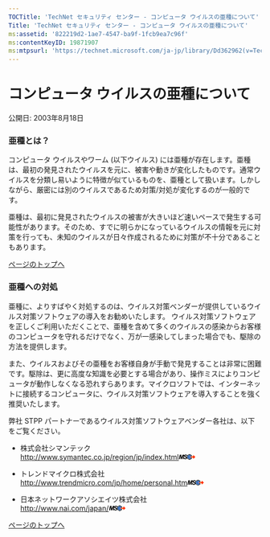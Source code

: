 ```yaml
---
TOCTitle: 'TechNet セキュリティ センター - コンピュータ ウイルスの亜種について'
Title: 'TechNet セキュリティ センター - コンピュータ ウイルスの亜種について'
ms:assetid: '822219d2-1ae7-4547-ba9f-1fcb9ea7c96f'
ms:contentKeyID: 19871907
ms:mtpsurl: 'https://technet.microsoft.com/ja-jp/library/Dd362962(v=TechNet.10)'
---
```


コンピュータ ウイルスの亜種について
===================================

公開日: 2003年8月18日

### 亜種とは？

コンピュータ ウイルスやワーム (以下ウイルス) には亜種が存在します。亜種は、最初の発見されたウイルスを元に、被害や動きが変化したものです。通常ウイルスを分類し易いように特徴が似ているものを、亜種として扱います。しかしながら、厳密には別のウイルスであるため対策/対処が変化するのが一般的です。

亜種は、最初に発見されたウイルスの被害が大きいほど速いペースで発生する可能性があります。そのため、すでに明らかになっているウイルスの情報を元に対策を行っても、未知のウイルスが日々作成されるために対策が不十分であることもあります。

[](#mainsection)[ページのトップへ](#mainsection)

### 亜種への対処

亜種に、よりすばやく対処するのは、ウイルス対策ベンダーが提供しているウイルス対策ソフトウェアの導入をお勧めいたします。 ウイルス対策ソフトウェアを正しくご利用いただくことで、亜種を含めて多くのウイルスの感染からお客様のコンピュータを守れるだけでなく、万が一感染してしまった場合でも、駆除の方法を提供します。

また、ウイルスおよびその亜種をお客様自身が手動で発見することは非常に困難です。駆除は、更に高度な知識を必要とする場合があり、操作ミスによりコンピュータが動作しなくなる恐れすらあります。マイクロソフトでは、インターネットに接続するコンピュータに、ウイルス対策ソフトウェアを導入することを強く推奨いたします。

弊社 STPP パートナーであるウイルス対策ソフトウェアベンダー各社は、以下をご覧ください。

-   株式会社シマンテック   
    <http://www.symantec.co.jp/region/jp/index.html>![](images/Dd362962.leave-ms(ja-jp,TechNet.10).gif)


-   トレンドマイクロ株式会社   
    <http://www.trendmicro.com/jp/home/personal.htm>![](images/Dd362962.leave-ms(ja-jp,TechNet.10).gif)


-   日本ネットワークアソシエイツ株式会社   
    <http://www.nai.com/japan/>![](images/Dd362962.leave-ms(ja-jp,TechNet.10).gif)



[](#mainsection)[ページのトップへ](#mainsection)
